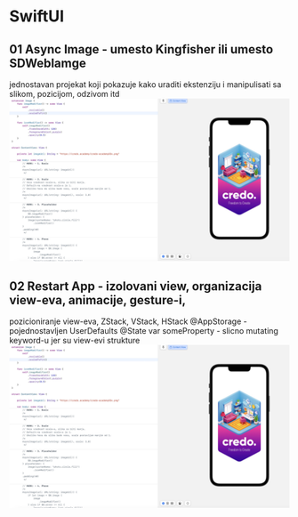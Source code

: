# SwiftUI

## 01 Async Image - umesto Kingfisher ili umesto SDWebIamge

jednostavan projekat koji pokazuje kako uraditi ekstenziju i manipulisati sa slikom, pozicijom, odzivom itd
![asyncImage](Screenshots/AsyncImage.jpg)

## 02 Restart App - izolovani view, organizacija view-eva, animacije, gesture-i,

pozicioniranje view-eva, ZStack, VStack, HStack
@AppStorage - pojednostavljen UserDefaults
@State var someProperty - slicno mutating keyword-u jer su view-evi strukture
![restartApp](Screenshots/AsyncImage.jpg)
